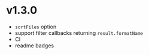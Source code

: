 # v1.3.0

- `sortFiles` option
- support filter callbacks returning `result.formatName`
- CI
- readme badges
